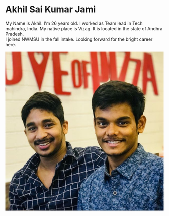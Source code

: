 # Akhil Sai Kumar Jami 
 My Name is Akhil. I'm 26 years old. I worked as Team lead in Tech mahindra, India. My native place is Vizag. It is located in the state of Andhra Pradesh.<br> I joined NWMSU in the fall intake. Looking forward for the bright career here. 


 ![My picture](/Akhil1.jpg?raw=true)